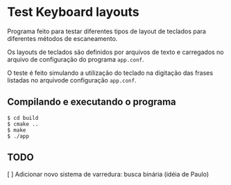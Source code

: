 # Test Keyboard layouts

Programa feito para testar diferentes tipos de layout de teclados para diferentes métodos de escaneamento.

Os layouts de teclados são definidos por arquivos de texto e carregados no arquivo de configuração do programa `app.conf`.

O teste é feito simulando a utilização do teclado na digitação das frases listadas no arquivode configuração `app.conf`.



## Compilando e executando o programa

```
$ cd build
$ cmake ..
$ make
$ ./app
```


## TODO

[ ] Adicionar novo sistema de varredura: busca binária (idéia de Paulo)
